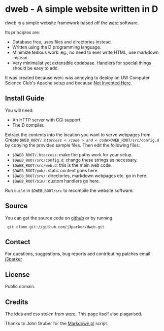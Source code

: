 dweb - A simple website written in D
=====
dweb is a simple website framework based off the [werc][werc] software.

Its principles are:

- Database free, uses files and directories instead.
- Written using the D programming language.
- Minimize tedious work: eg., no need to ever write HTML, use markdown instead.
- Very minimalist yet extensible codebase. Handlers for special things should be easy to add.

It was created because werc was annoying to deploy on UW Computer Science Club's Apache setup and because [Not Invented Here](http://en.wikipedia.org/wiki/Not_Invented_Here).

[werc]:http://werc.cat-v.org/
[md]:http://daringfireball.net/projects/markdown

Install Guide
------
You will need:
- An HTTP server with CGI support.
- The D compiler.

Extract the contents into the location you want to serve webpages from. Create <code>$DWEB\_ROOT/.htaccess</code> and <code>$DWEB\_ROOT/src/config.d</code> by copying the provided sample files. Then edit the following files:

- <code>$DWEB_ROOT/.htaccess</code>: make the paths work for your setup.
- <code>$DWEB_ROOT/src/config.d</code>: change these strings as necessary.
- <code>$DWEB_ROOT/src/web.d</code>: this is the main web code.
- <code>$DWEB_ROOT/pub/</code>: static content goes here.
- <code>$DWEB_ROOT/srv/</code>: directories, markdown webpages etc. go in here.
- <code>$DWEB_ROOT/bin/</code>: custom handlers go here.

Run <code>build</code> in <code>$DWEB_ROOT/src</code> to recompile the website software.

Source
--------

You can get the source code on [github](https://github.com/j3parker/dweb) or by running

     git clone git://github.com/j3parker/dweb.git

Contact
--------
For questions, suggestions, bug reports and contributing patches email [j3parker](mailto:j3parker@csclub.uwaterloo.ca)

License
-------
Public domain.

Credits
-------
The idea and css stolen from [werc][werc]. This page itself also plagarised.

Thanks to John Gruber for the [Markdown.pl][md] script.
